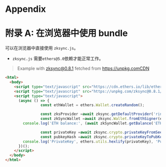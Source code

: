 # Appendix

# **附录 A: 在浏览器中使用 bundle**

可以在浏览器中直接使用 `zksync.js`。

- `zksync.js` 需要`ethers@5.0`依赖才能正常工作。

> Example with zksync@0.8.1 fetched from https://unpkg.comCDN
> 

```html
<html>
  <body>
    <script type="text/javascript" src="https://cdn.ethers.io/lib/ethers-5.0.umd.min.js"></script>
    <script type="text/javascript" src="https://unpkg.com/zksync@0.8.1/dist/main.js"></script>
    <script type="text/javascript">
      (async () => {
				const ethWallet = ethers.Wallet.createRandom();

				const zksProvider =await zksync.getDefaultProvider('rinkeby');
				const zkSyncWallet =await zksync.Wallet.fromEthSigner(ethWallet, zksProvider);
        console.log('ETH balance:', (await zkSyncWallet.getBalance('ETH')).toString());

				const privateKey =await zksync.crypto.privateKeyFromSeed(new Uint8Array(32));
				const pubkeyHash =await zksync.crypto.privateKeyToPubKeyHash(privateKey);
        console.log('PrivateKey', ethers.utils.hexlify(privateKey), 'PubkeyHash', pubkeyHash);
      })();
    </script>
  </body>
</html>
```